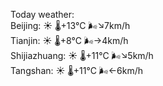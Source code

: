 Today weather:  
Beijing: ☀️   🌡️+13°C 🌬️↘7km/h  
Tianjin: ☀️   🌡️+8°C 🌬️→4km/h  
Shijiazhuang: ☀️   🌡️+11°C 🌬️↘5km/h  
Tangshan: ☀️   🌡️+11°C 🌬️←6km/h  
